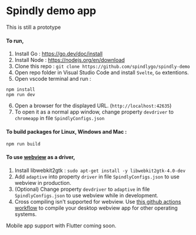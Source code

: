 # Spindly demo app

This is still a prototype

#### To run,
1. Install Go : https://go.dev/doc/install
2. Install Node : https://nodejs.org/en/download
3. Clone this repo : `git clone https://github.com/spindlygo/spindly-demo`
4. Open repo folder in Visual Studio Code and install `Svelte`, `Go` extentions.
5. Open vscode terminal and run : 
```
npm install
npm run dev
```
6. Open a browser for the displayed URL. (`http://localhost:42635`)
7. To open it as a normal app window, change property `devdriver` to `chromeapp` in file `SpindlyConfigs.json`

#### To build packages for Linux, Windows and Mac : 
```
npm run build
```

#### To use [webview](https://github.com/webview/webview) as a driver,
1. Install libwebkit2gtk : `sudo apt-get install -y libwebkit2gtk-4.0-dev`
2. Add `adaptive` into property `driver` in file `SpindlyConfigs.json` to use webview in production.
3. (Optional) Change property `devdriver` to `adaptive` in file `SpindlyConfigs.json` to use webview while in development.
4. Cross compiling isn't supported for webview. Use [this github actions workflow](https://github.com/spindlygo/spindly-demo/blob/main/.github/workflows/build-all.yml) to compile your desktop webview app for other operating systems.

Mobile app support with Flutter coming soon.
